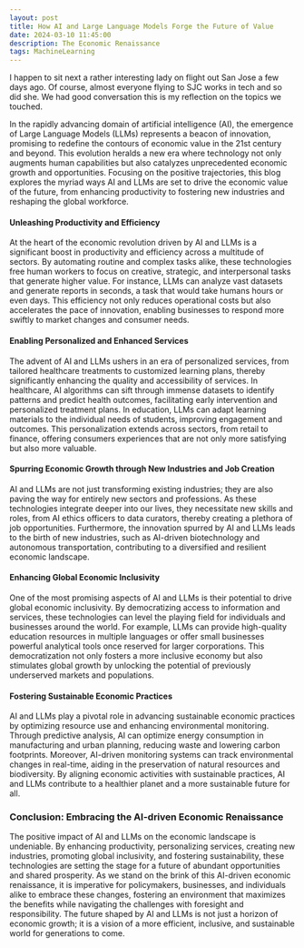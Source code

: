 ```yaml
---
layout: post
title: How AI and Large Language Models Forge the Future of Value
date: 2024-03-10 11:45:00
description: The Economic Renaissance 
tags: MachineLearning
---
```


I happen to sit next a rather interesting lady on flight out San Jose a few days ago. Of course, almost everyone flying to SJC works in tech and so did she. We had good conversation this is my reflection on the topics we touched. 

In the rapidly advancing domain of artificial intelligence (AI), the emergence of Large Language Models (LLMs) represents a beacon of innovation, promising to redefine the contours of economic value in the 21st century and beyond. This evolution heralds a new era where technology not only augments human capabilities but also catalyzes unprecedented economic growth and opportunities. Focusing on the positive trajectories, this blog explores the myriad ways AI and LLMs are set to drive the economic value of the future, from enhancing productivity to fostering new industries and reshaping the global workforce.

#### Unleashing Productivity and Efficiency
At the heart of the economic revolution driven by AI and LLMs is a significant boost in productivity and efficiency across a multitude of sectors. By automating routine and complex tasks alike, these technologies free human workers to focus on creative, strategic, and interpersonal tasks that generate higher value. For instance, LLMs can analyze vast datasets and generate reports in seconds, a task that would take humans hours or even days. This efficiency not only reduces operational costs but also accelerates the pace of innovation, enabling businesses to respond more swiftly to market changes and consumer needs.

#### Enabling Personalized and Enhanced Services
The advent of AI and LLMs ushers in an era of personalized services, from tailored healthcare treatments to customized learning plans, thereby significantly enhancing the quality and accessibility of services. In healthcare, AI algorithms can sift through immense datasets to identify patterns and predict health outcomes, facilitating early intervention and personalized treatment plans. In education, LLMs can adapt learning materials to the individual needs of students, improving engagement and outcomes. This personalization extends across sectors, from retail to finance, offering consumers experiences that are not only more satisfying but also more valuable.

#### Spurring Economic Growth through New Industries and Job Creation
AI and LLMs are not just transforming existing industries; they are also paving the way for entirely new sectors and professions. As these technologies integrate deeper into our lives, they necessitate new skills and roles, from AI ethics officers to data curators, thereby creating a plethora of job opportunities. Furthermore, the innovation spurred by AI and LLMs leads to the birth of new industries, such as AI-driven biotechnology and autonomous transportation, contributing to a diversified and resilient economic landscape.

#### Enhancing Global Economic Inclusivity
One of the most promising aspects of AI and LLMs is their potential to drive global economic inclusivity. By democratizing access to information and services, these technologies can level the playing field for individuals and businesses around the world. For example, LLMs can provide high-quality education resources in multiple languages or offer small businesses powerful analytical tools once reserved for larger corporations. This democratization not only fosters a more inclusive economy but also stimulates global growth by unlocking the potential of previously underserved markets and populations.

#### Fostering Sustainable Economic Practices
AI and LLMs play a pivotal role in advancing sustainable economic practices by optimizing resource use and enhancing environmental monitoring. Through predictive analysis, AI can optimize energy consumption in manufacturing and urban planning, reducing waste and lowering carbon footprints. Moreover, AI-driven monitoring systems can track environmental changes in real-time, aiding in the preservation of natural resources and biodiversity. By aligning economic activities with sustainable practices, AI and LLMs contribute to a healthier planet and a more sustainable future for all.

### Conclusion: Embracing the AI-driven Economic Renaissance
The positive impact of AI and LLMs on the economic landscape is undeniable. By enhancing productivity, personalizing services, creating new industries, promoting global inclusivity, and fostering sustainability, these technologies are setting the stage for a future of abundant opportunities and shared prosperity. As we stand on the brink of this AI-driven economic renaissance, it is imperative for policymakers, businesses, and individuals alike to embrace these changes, fostering an environment that maximizes the benefits while navigating the challenges with foresight and responsibility. The future shaped by AI and LLMs is not just a horizon of economic growth; it is a vision of a more efficient, inclusive, and sustainable world for generations to come.